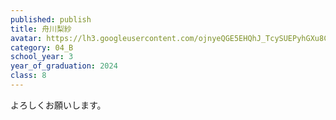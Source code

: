 ```yaml
---
published: publish
title: 舟川梨紗
avatar: https://lh3.googleusercontent.com/ojnyeQGE5EHQhJ_TcySUEPyhGXu8CEOqNHrI8m51t-zUh3wIUkCHWRknw9_FsJE_M-CltS6yvWEAENlXM8NGg0m1Q2800_3I467nD_EL_5moB3GYmTdm7ZMRXl9pxiPqGf9_REg4k-VR4MXcmHwMfJ-f4vWmf0UgafxIazx0xWdqxd1EzsvzqWkPPh0wOJ4x4oNW787mnszXJXeiDG8imxOwzfEOKOHe0MMScSq7tYhixbpX9MuXngJmGTZlNwksEUMVgO6-xbhBzOn3GStcdTLGNVzJPiTLkYp7wMGBD8e9MoiBsR8r2ZJlOrK_PURjENjy0csaJPX11pm7VAkJzw1_0g8QvhHHq_tnac6XCwm7yYQ1y_ykrSsgEmbfnu5fO4UHOtOL5-FL7FbJNrsuYPVK_boUTAZxey3H-lyHAG2IYYZ8lzqGmke3D_zWhQJMGVkpfQs-1acp3VTXBew-YMz8PvHvfIacVjz3_NpPFY8MFYoty6OFQAuBn50en5yGS7A1_EspMY9bg0Oxo6gAY5NMh5188PyMAWJVwa-MFNM_-IAsTTzF1L5yTmIuOW0ea1aQv8CcHckW0Pjio2E2_niorN1Z-Nr4pjasNifb7SqIXyKGXwVSsm2Wi5sId13v6dXfSxCahmPsCKVjuOz3mcj6ZRx3uMsFdbKV33OP75RVfDkv7fjoeAiMDb988YIfBTCwgB1vzK_kZTABn1AyPvfeBV_AWJKUYdR-MUU9t6L9KeYfXoZ4CNEjPJoj-fk=s866-no?authuser=0
category: 04_B
school_year: 3
year_of_graduation: 2024
class: 8
---
```

よろしくお願いします。
